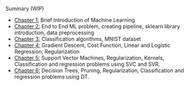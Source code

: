 Summary (WIP)

- [Chapter 1:](https://github.com/apurvasijaria/notes-and-codes-from-books/blob/master/Hands-on-ML-with-scikit-learn-keras-tensorflow-2ndEd/Ch_01_the_machine_learning_landscape.ipynb) Brief Introduction of Machine Learning
- [Chapter 2:](https://github.com/apurvasijaria/notes-and-codes-from-books/blob/master/Hands-on-ML-with-scikit-learn-keras-tensorflow-2ndEd/Ch_02_end_to_end_machine_learning_project.ipynb) End to End ML problem, creating pipeline, sklearn library introduction, data preprocessing
- [Chapter 3:](https://github.com/apurvasijaria/notes-and-codes-from-books/blob/master/Hands-on-ML-with-scikit-learn-keras-tensorflow-2ndEd/Ch_03_classification.ipynb) Classification algorithms, MNIST dataset
- [Chapter 4:](https://github.com/apurvasijaria/notes-and-codes-from-books/blob/master/Hands-on-ML-with-scikit-learn-keras-tensorflow-2ndEd/Ch_04_training_models.ipynb) Gradient Descent, Cost Function, Linear and Logistic Regression, Regularization
- [Chapter 5:](https://github.com/apurvasijaria/notes-and-codes-from-books/blob/master/Hands-on-ML-with-scikit-learn-keras-tensorflow-2ndEd/Ch_05_support_vector_machines.ipynb) Support Vector Machines, Regularization, Kernels, Classification and regression problems using SVC and SVR.
- [Chapter 6:](https://github.com/apurvasijaria/notes-and-codes-from-books/blob/master/Hands-on-ML-with-scikit-learn-keras-tensorflow-2ndEd/Ch_06_decision_trees.ipynb) Decision Trees, Pruning, Regularization, Classification and regression problems using DT.
